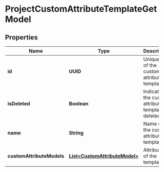 

# ProjectCustomAttributeTemplateGetModel


## Properties

| Name | Type | Description | Notes |
|------------ | ------------- | ------------- | -------------|
|**id** | **UUID** | Unique ID of the custom attributes template |  [optional] |
|**isDeleted** | **Boolean** | Indicates if the custom attribute template is deleted |  [optional] |
|**name** | **String** | Name of the custom attribute template |  [optional] |
|**customAttributeModels** | [**List&lt;CustomAttributeModel&gt;**](CustomAttributeModel.md) | Attributes of the template |  [optional] |



